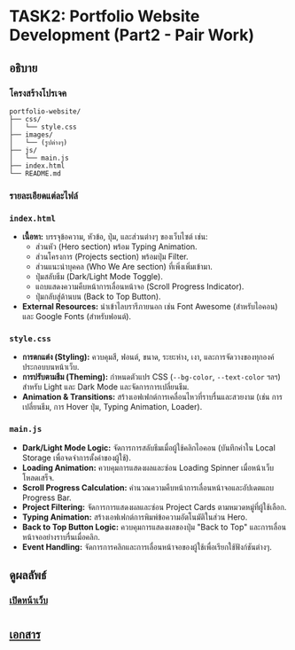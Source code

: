 # TASK2: Portfolio Website Development (Part2 - Pair Work)

## อธิบาย
### โครงสร้างโปรเจค
    portfolio-website/
    ├── css/
    │   └── style.css 
    ├── images/
    │   └── (รูปต่างๆ)
    ├── js/
    │   └── main.js
    ├── index.html
    └── README.md

### รายละเอียดแต่ละไฟล์
### `index.html`
* **เนื้อหา:** บรรจุข้อความ, หัวข้อ, ปุ่ม, และส่วนต่างๆ ของเว็บไซต์ เช่น:
    * ส่วนหัว (Hero section) พร้อม Typing Animation.
    * ส่วนโครงการ (Projects section) พร้อมปุ่ม Filter.
    * ส่วนแนะนำบุคคล (Who We Are section) ที่เพิ่งเพิ่มเข้ามา.
    * ปุ่มสลับธีม (Dark/Light Mode Toggle).
    * แถบแสดงความคืบหน้าการเลื่อนหน้าจอ (Scroll Progress Indicator).
    * ปุ่มกลับสู่ด้านบน (Back to Top Button).
* **External Resources:** นำเข้าไลบรารีภายนอก เช่น Font Awesome (สำหรับไอคอน) และ Google Fonts (สำหรับฟอนต์).

### `style.css`
* **การตกแต่ง (Styling):** ควบคุมสี, ฟอนต์, ขนาด, ระยะห่าง, เงา, และการจัดวางของทุกองค์ประกอบบนหน้าเว็บ.
* **การปรับตามธีม (Theming):** กำหนดตัวแปร CSS (`--bg-color`, `--text-color` ฯลฯ) สำหรับ Light และ Dark Mode และจัดการการเปลี่ยนธีม.
* **Animation & Transitions:** สร้างเอฟเฟกต์การเคลื่อนไหวที่ราบรื่นและสวยงาม (เช่น การเปลี่ยนธีม, การ Hover ปุ่ม, Typing Animation, Loader).

### `main.js`
* **Dark/Light Mode Logic:** จัดการการสลับธีมเมื่อผู้ใช้คลิกไอคอน (บันทึกค่าใน Local Storage เพื่อจดจำการตั้งค่าของผู้ใช้).
* **Loading Animation:** ควบคุมการแสดงผลและซ่อน Loading Spinner เมื่อหน้าเว็บโหลดเสร็จ.
* **Scroll Progress Calculation:** คำนวณความคืบหน้าการเลื่อนหน้าจอและอัปเดตแถบ Progress Bar.
* **Project Filtering:** จัดการการแสดงผลและซ่อน Project Cards ตามหมวดหมู่ที่ผู้ใช้เลือก.
* **Typing Animation:** สร้างเอฟเฟกต์การพิมพ์ข้อความอัตโนมัติในส่วน Hero.
* **Back to Top Button Logic:** ควบคุมการแสดงผลของปุ่ม "Back to Top" และการเลื่อนหน้าจออย่างราบรื่นเมื่อคลิก.
* **Event Handling:** จัดการการคลิกและการเลื่อนหน้าจอของผู้ใช้เพื่อเรียกใช้ฟังก์ชันต่างๆ.

## ดูผลลัพธ์
### [เปิดหน้าเว็บ](https://glittery-entremet-50e1db.netlify.app/)

#
## [เอกสาร](https://docs.google.com/document/d/1hYre0H2HP14MMLvdJGrSVabYcQoCqot027pVOkrlygE/edit?usp=sharing)
